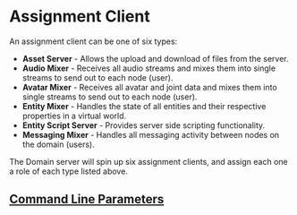 # Assignment Client

An assignment client can be one of six types:

* **Asset Server** - Allows the upload and download of files from the server.
* **Audio Mixer** - Receives all audio streams and mixes them into single streams to send out to each node (user).
* **Avatar Mixer** - Receives all avatar and joint data and mixes them into single streams to send out to each node (user).
* **Entity Mixer** - Handles the state of all entities and their respective properties in a virtual world.
* **Entity Script Server** - Provides server side scripting functionality.
* **Messaging Mixer** - Handles all messaging activity between nodes on the domain (users).

The Domain server will spin up six assignment clients, and assign each one a role of each type listed above.

## [Command Line Parameters](./command-line-parameters.md)
